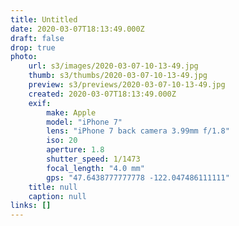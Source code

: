 ```yaml
---
title: Untitled
date: 2020-03-07T18:13:49.000Z
draft: false
drop: true
photo:
    url: s3/images/2020-03-07-10-13-49.jpg
    thumb: s3/thumbs/2020-03-07-10-13-49.jpg
    preview: s3/previews/2020-03-07-10-13-49.jpg
    created: 2020-03-07T18:13:49.000Z
    exif:
        make: Apple
        model: "iPhone 7"
        lens: "iPhone 7 back camera 3.99mm f/1.8"
        iso: 20
        aperture: 1.8
        shutter_speed: 1/1473
        focal_length: "4.0 mm"
        gps: "47.6438777777778 -122.047486111111"
    title: null
    caption: null
links: []
---
```

